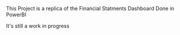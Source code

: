 This Project is a replica of the Financial Statments Dashboard Done in PowerBI 

It's still a work in  progress
